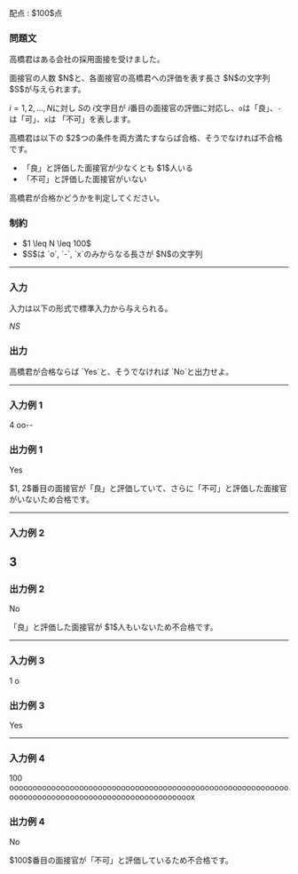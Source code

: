 
<div>

<span>

<span>

<p>
配点 : $100$点
</p>

<div>

<section>

### **問題文**

<p>
高橋君はある会社の採用面接を受けました。  
</p>

<p>
面接官の人数 $N$と、各面接官の高橋君への評価を表す長さ $N$の文字列 $S$が与えられます。

$i=1,2,\ldots,N$に対し $S$の $i$文字目が $i$番目の面接官の評価に対応し、`o`は「良」、`-`は「可」、`x`は 「不可」を表します。
</p>

<p>
高橋君は以下の $2$つの条件を両方満たすならば合格、そうでなければ不合格です。
</p>

<ul>

<li>
「良」と評価した面接官が少なくとも $1$人いる
</li>

<li>
「不可」と評価した面接官がいない
</li>

</ul>

<p>
高橋君が合格かどうかを判定してください。
</p>

</section>

</div>

<div>

<section>

### **制約**

<ul>

<li>
$1 \leq N \leq 100$
</li>

<li>
$S$は `o`, `-`, `x`のみからなる長さが $N$の文字列
</li>

</ul>

</section>

</div>

---

<div>

<div>

<section>

### **入力**

<p>
入力は以下の形式で標準入力から与えられる。
</p>

<div>

$N$$S$
</div>

</section>

</div>

<div>

<section>

### **出力**

<p>
高橋君が合格ならば `Yes`と、そうでなければ `No`と出力せよ。
</p>

</section>

</div>

</div>

---

<div>

<section>

### **入力例 1**

<div>

4
oo--

</div>

</section>

</div>

<div>

<section>

### **出力例 1**

<div>

Yes

</div>

<p>
$1, 2$番目の面接官が「良」と評価していて、さらに「不可」と評価した面接官がいないため合格です。
</p>

</section>

</div>

---

<div>

<section>

### **入力例 2**

<div>

3
---

</div>

</section>

</div>

<div>

<section>

### **出力例 2**

<div>

No

</div>

<p>
「良」と評価した面接官が $1$人もいないため不合格です。
</p>

</section>

</div>

---

<div>

<section>

### **入力例 3**

<div>

1
o

</div>

</section>

</div>

<div>

<section>

### **出力例 3**

<div>

Yes

</div>

</section>

</div>

---

<div>

<section>

### **入力例 4**

<div>

100
ooooooooooooooooooooooooooooooooooooooooooooooooooooooooooooooooooooooooooooooooooooooooooooooooooox

</div>

</section>

</div>

<div>

<section>

### **出力例 4**

<div>

No

</div>

<p>
$100$番目の面接官が「不可」と評価しているため不合格です。
</p>

</section>

</div>

</span>

</span>

</div>
